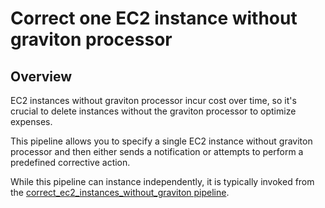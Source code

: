 # Correct one EC2 instance without graviton processor

## Overview

EC2 instances without graviton processor incur cost over time, so it's crucial to delete instances without the graviton processor to optimize expenses.

This pipeline allows you to specify a single EC2 instance without graviton processor and then either sends a notification or attempts to perform a predefined corrective action.

While this pipeline can instance independently, it is typically invoked from the [correct_ec2_instances_without_graviton pipeline](https://hub.flowpipe.io/mods/turbot/aws_thrifty/pipelines/aws_thrifty.pipeline.correct_ec2_instances_without_graviton).
